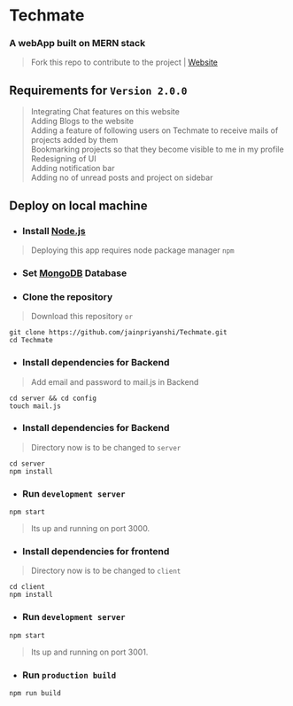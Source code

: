 # Techmate
 ### A webApp built on MERN stack
> Fork this repo to contribute to the project | [Website](https://techmaters.herokuapp.com)
## Requirements for `Version 2.0.0`
  > Integrating Chat features on this website \
  > Adding Blogs to the website \
  > Adding a feature of following users on Techmate to receive mails of projects added by them\
  > Bookmarking projects so that they become visible to me in my profile\
  > Redesigning of UI\
  > Adding notification bar\
  > Adding no of unread posts and project on sidebar

  ## Deploy on local machine
 
  
  
* ### Install [Node.js](https://nodejs.org/en/download/current/)
> Deploying this app requires node package manager `npm`
* ### Set [MongoDB](https://docs.mongodb.com/manual/installation/) Database
* ### Clone the repository
> Download this repository `or`
```
git clone https://github.com/jainpriyanshi/Techmate.git
cd Techmate
```
* ### Install dependencies for Backend
> Add email and password to mail.js in Backend
```
cd server && cd config 
touch mail.js
```
* ### Install dependencies for Backend
> Directory now is to be changed to `server`
```
cd server
npm install
```
* ### Run `development server`
```
npm start
```
> Its up and running on port 3000.

* ### Install dependencies for frontend
> Directory now is to be changed to `client`
```
cd client
npm install
```
* ### Run `development server`
```
npm start
```
> Its up and running on port 3001.

* ### Run `production build`
```
npm run build
```
